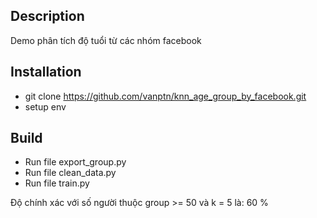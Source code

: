 ## Description

Demo phân tích độ tuổi từ các nhóm facebook 

## Installation

- git clone https://github.com/vanptn/knn_age_group_by_facebook.git
- setup env

## Build

- Run file export_group.py
- Run file clean_data.py
- Run file train.py

Độ chính xác với số người thuộc group >= 50 và k = 5 là: 60 %
